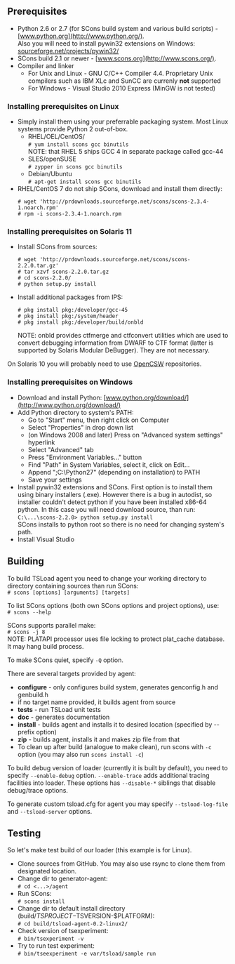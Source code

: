 ## Prerequisites 
* Python 2.6 or 2.7 (for SCons build system and various build scripts) - [www.python.org](http://www.python.org/).    
    Also you will need to install pywin32 extensions on Windows: [sourceforge.net/projects/pywin32/](http://sourceforge.net/projects/pywin32/)
* SCons build  2.1 or newer - [www.scons.org](http://www.scons.org/).    
* Compiler and linker
    * For Unix and Linux - GNU C/C++ Compiler 4.4. Proprietary Unix compilers such as IBM XLc and SunCC are currenly **not** supported
    * For Windows - Visual Studio 2010 Express (MinGW is not tested)
    
### Installing prerequisites on Linux

* Simply install them using your preferrable packaging system. Most Linux systems provide Python 2 out-of-box.
    * RHEL/OEL/CentOS/   
    `# yum install scons gcc binutils`   
    NOTE: that RHEL 5 ships GCC 4 in separate package called gcc-44
    * SLES/openSUSE   
    `# zypper in scons gcc binutils`
    * Debian/Ubuntu   
    `# apt-get install scons gcc binutils`
* RHEL/CentOS 7 do not ship SCons, download and install them directly:
	```
	# wget 'http://prdownloads.sourceforge.net/scons/scons-2.3.4-1.noarch.rpm'
	# rpm -i scons-2.3.4-1.noarch.rpm
	```

### Installing prerequisites on Solaris 11

* Install SCons from sources:    
    ```
    # wget 'http://prdownloads.sourceforge.net/scons/scons-2.2.0.tar.gz'
    # tar xzvf scons-2.2.0.tar.gz
    # cd scons-2.2.0/
    # python setup.py install
    ```
* Install additional packages from IPS:    
    ```
    # pkg install pkg:/developer/gcc-45
    # pkg install pkg:/system/header
    # pkg install pkg:/developer/build/onbld
    ```
    NOTE: onbld provides ctfmerge and ctfconvert utilities which are used to convert debugging information from DWARF to CTF format (latter is supported by Solaris Modular DeBugger). They are not necessary.

On Solaris 10 you will probably need to use [OpenCSW](http://www.opencsw.org/) repositories.

### Installing prerequisites on Windows

* Download and install Python: [www.python.org/download/](http://www.python.org/download/)
* Add Python directory to system's PATH:
    * Go to "Start" menu, then right click on Computer
    * Select "Properties" in drop down list
    * (on Windows 2008 and later) Press on "Advanced system settings" hyperlink
    * Select "Advanced" tab
    * Press "Environment Variables..." button
    * Find "Path" in System Variables, select it, click on Edit...
    * Append ";C:\Python27" (depending on installation) to PATH
    * Save your settings
* Install pywin32 extensions and SCons. First option is to install them using binary installers (.exe). However there is a bug in autodist, so installer couldn't detect python if you have been installed x86-64 python. In this case you will need download source, than run:    
    `C:\...\scons-2.2.0> python setup.py install`    
SCons installs to python root so there is no need for changing system's path.
* Install Visual Studio

## Building 

To build TSLoad agent you need to change your working directory to directory containing sources than run SCons:    
`# scons [options] [arguments] [targets]`

To list SCons options (both own SCons options and project options), use:   
`# scons --help`    

SCons supports parallel make:    
`# scons -j 8`    
NOTE: PLATAPI processor uses file locking to protect plat_cache database. It may hang build process.

To make SCons quiet, specify `-Q` option.

There are several targets provided by agent:
* **configure** - only configures build system, generates genconfig.h and genbuild.h
* if no target name provided, it builds agent from source
* **tests** - run TSLoad unit tests
* **doc** - generates documentation  
* **install** - builds agent and installs it to desired location (specified by --prefix option)
* **zip** - builds agent, installs it and makes zip file from that
* To clean up after build (analogue to make clean), run scons with `-c` option (you may also run `scons install -c`)

To build debug version of loader (currently it is built by default), you need to specify `--enable-debug` option. `--enable-trace` adds additional tracing facilities into loader. These options has `--disable-*` siblings that disable debug/trace options.

To generate custom tsload.cfg for agent you may specify `--tsload-log-file` and `--tsload-server` options.

## Testing

So let's make test build of our loader (this example is for Linux).

* Clone sources from GitHub. You may also use rsync to clone them from designated location.
* Change dir to generator-agent:   
    `# cd <...>/agent`
* Run SCons:   
    `# scons install`
* Change dir to default install directory (build/$TSPROJECT-$TSVERSION-$PLATFORM):   
    `# cd build/tsload-agent-0.2-linux2/`
* Check version of tsexperiment:   
    `# bin/tsexperiment -v`
* Try to run test experiment:   
    `# bin/tseexperiment -e var/tsload/sample run`
    